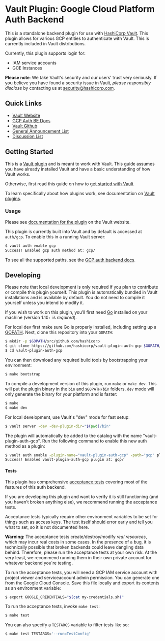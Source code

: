 # Vault Plugin: Google Cloud Platform Auth Backend

This is a standalone backend plugin for use with [HashiCorp Vault](https://www.github.com/hashicorp/vault).
This plugin allows for various GCP entities to authenticate with Vault.
This is currently included in Vault distributions.

Currently, this plugin supports login for:

- IAM service accounts
- GCE Instances

**Please note**: We take Vault's security and our users' trust very seriously. If you believe you have found a security issue in Vault, _please responsibly disclose_ by contacting us at [security@hashicorp.com](mailto:security@hashicorp.com).

## Quick Links

- [Vault Website](https://www.vaultproject.io)
- [GCP Auth BE Docs](https://www.vaultproject.io/docs/auth/gcp.html)
- [Vault Github](https://www.github.com/hashicorp/vault)
- [General Announcement List](https://groups.google.com/forum/#!forum/hashicorp-announce)
- [Discussion List](https://groups.google.com/forum/#!forum/vault-tool)


## Getting Started

This is a [Vault plugin](https://www.vaultproject.io/docs/internals/plugins.html)
and is meant to work with Vault. This guide assumes you have already installed Vault
and have a basic understanding of how Vault works.

Otherwise, first read this guide on how to [get started with Vault](https://www.vaultproject.io/intro/getting-started/install.html).

To learn specifically about how plugins work, see documentation on [Vault plugins](https://www.vaultproject.io/docs/internals/plugins.html).

### Usage

Please see [documentation for the plugin](https://www.vaultproject.io/docs/auth/gcp.html)
on the Vault website.

This plugin is currently built into Vault and by default is accessed
at `auth/gcp`. To enable this in a running Vault server:

```sh
$ vault auth enable gcp
Success! Enabled gcp auth method at: gcp/
```

To see all the supported paths, see the [GCP auth backend docs](https://www.vaultproject.io/docs/auth/gcp.html).

## Developing

Please note that local development is only required if you plan to contribute or
compile this plugin yourself. This plugin is automatically bundled in Vault
installations and is available by default. You do not need to compile it
yourself unless you intend to modify it.

If you wish to work on this plugin, you'll first need
[Go](https://www.golang.org) installed on your machine (version 1.10+ is
*required*).

For local dev first make sure Go is properly installed, including
setting up a [GOPATH](https://golang.org/doc/code.html#GOPATH).
Next, clone this repository into your `GOPATH`:

```sh
$ mkdir -p $GOPATH/src/github.com/hashicorp
$ git clone https://github.com/hashicorp/vault-plugin-auth-gcp $GOPATH/src/github.com/hashicorp/
$ cd vault-plugin-auth-gcp
```

You can then download any required build tools by bootstrapping your
environment:

```sh
$ make bootstrap
```

To compile a development version of this plugin, run `make` or `make dev`.
This will put the plugin binary in the `bin` and `$GOPATH/bin` folders. `dev`
mode will only generate the binary for your platform and is faster:

```sh
$ make
$ make dev
```

For local development, use Vault's "dev" mode for fast setup:

```sh
$ vault server -dev -dev-plugin-dir="$(pwd)/bin"
```

The plugin will automatically be added to the catalog with the name
"vault-plugin-auth-gcp". Run the following command to enable this new auth
method as a plugin:

```sh
$ vault auth enable -plugin-name="vault-plugin-auth-gcp" -path="gcp" plugin
Success! Enabled vault-plugin-auth-gcp plugin at: gcp/
```

#### Tests

This plugin has comprehensive [acceptance tests](https://en.wikipedia.org/wiki/Acceptance_testing)
covering most of the features of this auth backend.

If you are developing this plugin and want to verify it is still
functioning (and you haven't broken anything else), we recommend
running the acceptance tests.

Acceptance tests typically require other environment variables to be set for
things such as access keys. The test itself should error early and tell
you what to set, so it is not documented here.

**Warning:** The acceptance tests create/destroy/modify *real resources*,
which may incur real costs in some cases. In the presence of a bug,
it is technically possible that broken backends could leave dangling
data behind. Therefore, please run the acceptance tests at your own risk.
At the very least, we recommend running them in their own private
account for whatever backend you're testing.

To run the acceptance tests, you will need a GCP IAM service account with
project.viewer and serviceaccount.admin permission. You can generate one from
the Google Cloud Console. Save this file locally and export its contents as an
environment variable:

```sh
$ export GOOGLE_CREDENTIALS="$(cat my-credentials.sh)"
```

To run the acceptance tests, invoke `make test`:

```sh
$ make test
```

You can also specify a `TESTARGS` variable to filter tests like so:

```sh
$ make test TESTARGS='--run=TestConfig'
```

